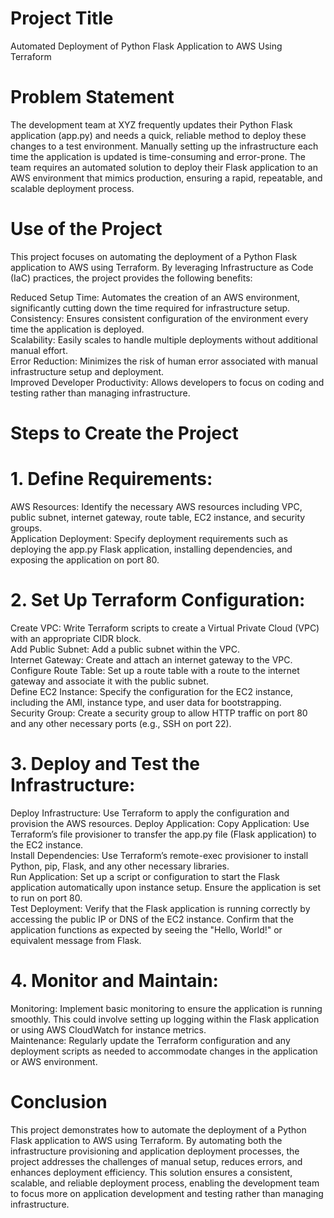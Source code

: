 # Project Title
Automated Deployment of Python Flask Application to AWS Using Terraform    

# Problem Statement
The development team at XYZ frequently updates their Python Flask application (app.py) and needs a quick, reliable method to deploy these changes to a test environment. Manually setting up the infrastructure each time the application is updated is time-consuming and error-prone. The team requires an automated solution to deploy their Flask application to an AWS environment that mimics production, ensuring a rapid, repeatable, and scalable deployment process.    

# Use of the Project
This project focuses on automating the deployment of a Python Flask application to AWS using Terraform. By leveraging Infrastructure as Code (IaC) practices, the project provides the following benefits:    

Reduced Setup Time: Automates the creation of an AWS environment, significantly cutting down the time required for infrastructure setup. 
Consistency: Ensures consistent configuration of the environment every time the application is deployed.       
Scalability: Easily scales to handle multiple deployments without additional manual effort.       
Error Reduction: Minimizes the risk of human error associated with manual infrastructure setup and deployment.        
Improved Developer Productivity: Allows developers to focus on coding and testing rather than managing infrastructure.       

# Steps to Create the Project

# 1. Define Requirements:  
AWS Resources: Identify the necessary AWS resources including VPC, public subnet, internet gateway, route table, EC2 instance, and security groups.     
Application Deployment: Specify deployment requirements such as deploying the app.py Flask application, installing dependencies, and exposing the application on port 80.        

# 2. Set Up Terraform Configuration:
Create VPC: Write Terraform scripts to create a Virtual Private Cloud (VPC) with an appropriate CIDR block.      
Add Public Subnet: Add a public subnet within the VPC.   
Internet Gateway: Create and attach an internet gateway to the VPC.        
Configure Route Table: Set up a route table with a route to the internet gateway and associate it with the public subnet.       
Define EC2 Instance: Specify the configuration for the EC2 instance, including the AMI, instance type, and user data for bootstrapping.   
Security Group: Create a security group to allow HTTP traffic on port 80 and any other necessary ports (e.g., SSH on port 22). 

# 3. Deploy and Test the Infrastructure:
Deploy Infrastructure: Use Terraform to apply the configuration and provision the AWS resources. 
Deploy Application: 
Copy Application: Use Terraform’s file provisioner to transfer the app.py file (Flask application) to the EC2 instance.  
Install Dependencies: Use Terraform’s remote-exec provisioner to install Python, pip, Flask, and any other necessary libraries.    
Run Application: Set up a script or configuration to start the Flask application automatically upon instance setup. Ensure the application is set to run on port 80.   
Test Deployment: Verify that the Flask application is running correctly by accessing the public IP or DNS of the EC2 instance. Confirm that the application functions as expected by seeing the "Hello, World!" or equivalent message from Flask.   

# 4. Monitor and Maintain:
Monitoring: Implement basic monitoring to ensure the application is running smoothly. This could involve setting up logging within the Flask application or using AWS CloudWatch for instance metrics.  
Maintenance: Regularly update the Terraform configuration and any deployment scripts as needed to accommodate changes in the application or AWS environment.      

# Conclusion
This project demonstrates how to automate the deployment of a Python Flask application to AWS using Terraform. By automating both the infrastructure provisioning and application deployment processes, the project addresses the challenges of manual setup, reduces errors, and enhances deployment efficiency. This solution ensures a consistent, scalable, and reliable deployment process, enabling the development team to focus more on application development and testing rather than managing infrastructure.

